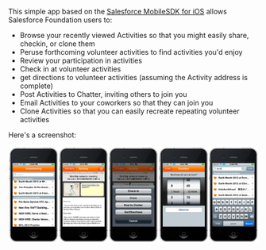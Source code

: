 
This simple app based on the [Salesforce MobileSDK for iOS](https://github.com/forcedotcom/SalesforceMobileSDK-iOS) allows Salesforce Foundation users to:

- Browse your recently viewed Activities so that you might easily share, checkin, or clone them
- Peruse forthcoming volunteer activities to find activities you'd enjoy
- Review your participation in activities
- Check in at volunteer activities
- get directions to volunteer activities (assuming the Activity address is complete)
- Post Activities to Chatter, inviting others to join you
- Email Activities to your coworkers so that they can join you
- Clone Activities so that you can easily recreate repeating volunteer activities


Here's a screenshot:

![VolunteerForce screenshot](screenshot.png)

